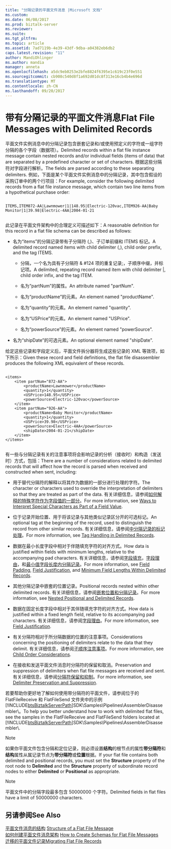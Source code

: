 ```yaml
---
title: "分隔记录的平面文件消息 |Microsoft 文档"
ms.custom: 
ms.date: 06/08/2017
ms.prod: biztalk-server
ms.reviewer: 
ms.suite: 
ms.tgt_pltfrm: 
ms.topic: article
ms.assetid: 7ad7119b-4e39-43df-9dba-a04382eb6db2
caps.latest.revision: "11"
author: MandiOhlinger
ms.author: mandia
manager: anneta
ms.openlocfilehash: a5dc9eb0253e2bfe8824f6395e1c619c23f0e551
ms.sourcegitcommit: cb908c540d8f1a692d01dc8f313e16cb4b4e696d
ms.translationtype: MT
ms.contentlocale: zh-CN
ms.lasthandoff: 09/20/2017
---
```

# <a name="flat-file-messages-with-delimited-records"></a><span data-ttu-id="67459-102">带有分隔记录的平面文件消息</span><span class="sxs-lookup"><span data-stu-id="67459-102">Flat File Messages with Delimited Records</span></span>
<span data-ttu-id="67459-103">平面文件实例消息中的分隔记录包含嵌套记录和/或使用预定义的字符或一组字符分隔的各个字段（数据项）。</span><span class="sxs-lookup"><span data-stu-id="67459-103">Delimited records within a flat file instance message contain nested records and/or individual fields (items of data) that are separated by a predefined character or set of characters.</span></span> <span data-ttu-id="67459-104">根据这些分隔符对字段进行解析。</span><span class="sxs-lookup"><span data-stu-id="67459-104">The fields are parsed according to these separating delimiters.</span></span> <span data-ttu-id="67459-105">例如，下面是某个平面文件实例消息中的分隔记录，其中包含假设的采购订单中的两个行项目：</span><span class="sxs-lookup"><span data-stu-id="67459-105">For example, consider the following delimited records from a flat file instance message, which contain two line items from a hypothetical purchase order:</span></span>  
  
```  
  
ITEMS,ITEM872-AA|Lawnmower|1|148.95|Electric-120vac,ITEM926-AA|Baby Monitor|1|39.98|Electric-4AA|2004-01-21  
  
```  
  
 <span data-ttu-id="67459-106">此记录在平面文件架构中的合理定义可描述如下：</span><span class="sxs-lookup"><span data-stu-id="67459-106">A reasonable definition for this record in a flat file schema can be described as follows:</span></span>  
  
-   <span data-ttu-id="67459-107">名为“items”的分隔记录带有子分隔符 (,)、子订单前缀和 ITEMS 标记。</span><span class="sxs-lookup"><span data-stu-id="67459-107">A delimited record named items with child delimiter (,), child order prefix, and the tag ITEMS.</span></span>  
  
    -   <span data-ttu-id="67459-108">分隔，一个名为具有子分隔符 & #124 项的重复记录;，子顺序中缀，并标记项。</span><span class="sxs-lookup"><span data-stu-id="67459-108">A delimited, repeating record named item with child delimiter &#124;, child order infix, and the tag ITEM.</span></span>  
  
    -   <span data-ttu-id="67459-109">名为“partNum”的属性。</span><span class="sxs-lookup"><span data-stu-id="67459-109">An attribute named "partNum".</span></span>  
  
    -   <span data-ttu-id="67459-110">名为“productName”的元素。</span><span class="sxs-lookup"><span data-stu-id="67459-110">An element named "productName".</span></span>  
  
    -   <span data-ttu-id="67459-111">名为“quantity”的元素。</span><span class="sxs-lookup"><span data-stu-id="67459-111">An element named "quantity".</span></span>  
  
    -   <span data-ttu-id="67459-112">名为“USPrice”的元素。</span><span class="sxs-lookup"><span data-stu-id="67459-112">An element named "USPrice".</span></span>  
  
    -   <span data-ttu-id="67459-113">名为“powerSource”的元素。</span><span class="sxs-lookup"><span data-stu-id="67459-113">An element named "powerSource".</span></span>  
  
-   <span data-ttu-id="67459-114">名为“shipDate”的可选元素。</span><span class="sxs-lookup"><span data-stu-id="67459-114">An optional element named "shipDate".</span></span>  
  
 <span data-ttu-id="67459-115">给定这些记录和字段定义后，平面文件拆分器将生成这些记录的 XML 等效项，如下所示：</span><span class="sxs-lookup"><span data-stu-id="67459-115">Given these record and field definitions, the flat file disassembler produces the following XML equivalent of these records.</span></span>  
  
```  
  
<items>  
    <item partNum="872-AA">  
        <productName>Lawnmower</productName>  
        <quantity>1</quantity>  
        <USPrice>148.95</USPrice>  
        <powerSource>Electric-120vac</powerSource>  
    </item>  
    <item partNum="926-AA">  
        <productName>Baby Monitor</productName>  
        <quantity>1</quantity>  
        <USPrice>39.98</USPrice>  
        <powerSource>Electric-4AA</powerSource>  
        <shipDate>2004-01-21</shipDate>  
    </item>  
</items>  
  
```  
  
 <span data-ttu-id="67459-116">有一些与分隔记录有关的注意事项将会影响记录的分析（接收时）和构造（发送时）方式，包括：</span><span class="sxs-lookup"><span data-stu-id="67459-116">There are a number of considerations related to delimited records that will affect how the record is parsed when received and constructed when sent, including:</span></span>  
  
-   <span data-ttu-id="67459-117">用于替代分隔符的解释以将其作为数据的一部分进行处理的字符。</span><span class="sxs-lookup"><span data-stu-id="67459-117">The character or characters used to override the interpretation of delimiters so that they are treated as part of the data.</span></span> <span data-ttu-id="67459-118">有关详细信息，请参阅[如何解释的特殊字符作为字段值的一部分](../core/ways-to-interpret-special-characters-as-part-of-a-field-value.md)。</span><span class="sxs-lookup"><span data-stu-id="67459-118">For more information, see [Ways to Interpret Special Characters as Part of a Field Value](../core/ways-to-interpret-special-characters-as-part-of-a-field-value.md).</span></span>  
  
-   <span data-ttu-id="67459-119">位于记录开始位置、用于将该记录与其他类似记录区分开的可选标记。</span><span class="sxs-lookup"><span data-stu-id="67459-119">An optional tag at the beginning of the record, used to distinguish the record from other similar records.</span></span> <span data-ttu-id="67459-120">有关详细信息，请参阅[中分隔记录的标记处理](../core/tag-handling-in-delimited-records.md)。</span><span class="sxs-lookup"><span data-stu-id="67459-120">For more information, see [Tag Handling in Delimited Records](../core/tag-handling-in-delimited-records.md).</span></span>  
  
-   <span data-ttu-id="67459-121">数据在最小长度字段中相对于伴随填充字符的对齐方式。</span><span class="sxs-lookup"><span data-stu-id="67459-121">How data is justified within fields with minimum lengths, relative to the accompanying pad characters.</span></span> <span data-ttu-id="67459-122">有关详细信息，请参阅[字段填充](../core/field-padding.md)，[字段理由](../core/field-justification.md)，和[最小值字段长度内分隔记录](../core/minimum-field-lengths-within-delimited-records.md)。</span><span class="sxs-lookup"><span data-stu-id="67459-122">For more information, see [Field Padding](../core/field-padding.md), [Field Justification](../core/field-justification.md), and [Minimum Field Lengths Within Delimited Records](../core/minimum-field-lengths-within-delimited-records.md).</span></span>  
  
-   <span data-ttu-id="67459-123">其他分隔记录中嵌套的位置记录。</span><span class="sxs-lookup"><span data-stu-id="67459-123">Positional records nested within other delimited records.</span></span> <span data-ttu-id="67459-124">有关详细信息，请参阅[嵌套位置和分隔记录](../core/nested-positional-and-delimited-records.md)。</span><span class="sxs-lookup"><span data-stu-id="67459-124">For more information, see [Nested Positional and Delimited Records](../core/nested-positional-and-delimited-records.md).</span></span>  
  
-   <span data-ttu-id="67459-125">数据在固定长度字段中相对于其伴随填充字符的对齐方式。</span><span class="sxs-lookup"><span data-stu-id="67459-125">How data is justified within a fixed length field, relative to its accompanying pad characters.</span></span> <span data-ttu-id="67459-126">有关详细信息，请参阅[字段理由](../core/field-justification.md)。</span><span class="sxs-lookup"><span data-stu-id="67459-126">For more information, see [Field Justification](../core/field-justification.md).</span></span>  
  
-   <span data-ttu-id="67459-127">有关分隔符相对于所分隔数据的位置的注意事项。</span><span class="sxs-lookup"><span data-stu-id="67459-127">Considerations concerning the positioning of delimiters relate to the data that they delimit.</span></span> <span data-ttu-id="67459-128">有关详细信息，请参阅[子顺序注意事项](../core/child-order-considerations.md)。</span><span class="sxs-lookup"><span data-stu-id="67459-128">For more information, see [Child Order Considerations](../core/child-order-considerations.md).</span></span>  
  
-   <span data-ttu-id="67459-129">在接收和发送平面文件消息时分隔符的保留和取消。</span><span class="sxs-lookup"><span data-stu-id="67459-129">Preservation and suppression of delimiters when flat file messages are received and sent.</span></span> <span data-ttu-id="67459-130">有关详细信息，请参阅[分隔符保留和抑制](../core/delimiter-preservation-and-suppression.md)。</span><span class="sxs-lookup"><span data-stu-id="67459-130">For more information, see [Delimiter Preservation and Suppression](../core/delimiter-preservation-and-suppression.md).</span></span>  
  
 <span data-ttu-id="67459-131">若要帮助你更好地了解如何使用带分隔符的平面文件，请参阅位于的 FlatFileReceive 和 FlatFileSend 文件夹中的示例[!INCLUDE[btsBiztalkServerPath](../includes/btsbiztalkserverpath-md.md)]SDK\Samples\Pipelines\AssemblerDisassembler\\。</span><span class="sxs-lookup"><span data-stu-id="67459-131">To help you better understand how to work with delimited flat files, see the samples in the FlatFileReceive and FlatFileSend folders located at [!INCLUDE[btsBiztalkServerPath](../includes/btsbiztalkserverpath-md.md)]SDK\Samples\Pipelines\AssemblerDisassembler\\.</span></span>  
  
> [!NOTE]
>  <span data-ttu-id="67459-132">如果你平面文件包含分隔和定位记录，则必须设置**结构**的根节点的属性**带分隔符**和**结构**属性从属记录节点为**带分隔符**或**位置**根据。</span><span class="sxs-lookup"><span data-stu-id="67459-132">If your flat file contains both delimited and positional records, you must set the **Structure** property of the root node to **Delimited** and the **Structure** property of subordinate record nodes to either **Delimited** or **Positional** as appropriate.</span></span>  
  
> [!NOTE]
>  <span data-ttu-id="67459-133">平面文件中的分隔字段最多包含 50000000 个字符。</span><span class="sxs-lookup"><span data-stu-id="67459-133">Delimited fields in flat files have a limit of 50000000 characters.</span></span>  
  
## <a name="see-also"></a><span data-ttu-id="67459-134">另请参阅</span><span class="sxs-lookup"><span data-stu-id="67459-134">See Also</span></span>  
 <span data-ttu-id="67459-135">[平面文件消息的结构](../core/structure-of-a-flat-file-message.md) </span><span class="sxs-lookup"><span data-stu-id="67459-135">[Structure of a Flat File Message](../core/structure-of-a-flat-file-message.md) </span></span>  
 <span data-ttu-id="67459-136">[如何创建平面文件消息架构](../core/how-to-create-schemas-for-flat-file-messages.md) </span><span class="sxs-lookup"><span data-stu-id="67459-136">[How to Create Schemas for Flat File Messages](../core/how-to-create-schemas-for-flat-file-messages.md) </span></span>  
 [<span data-ttu-id="67459-137">迁移的平面文件记录</span><span class="sxs-lookup"><span data-stu-id="67459-137">Migrating Flat File Records</span></span>](../core/migrating-flat-file-records.md)